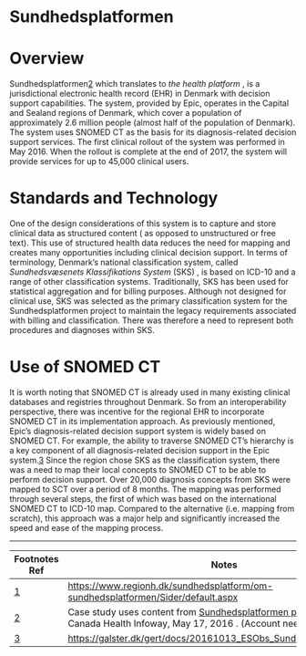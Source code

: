 # Sundhedsplatformen

# Overview

Sundhedsplatformen[2](https://confluence.ihtsdotools.org/display/DOCCDS/Sundhedsplatformen#Footnote2 "Footnote: Click here to display the footnote") which translates to _the health platform_ , is a jurisdictional electronic health record (EHR) in Denmark with decision support capabilities. The system, provided by Epic, operates in the Capital and Sealand regions of Denmark, which cover a population of approximately 2.6 million people (almost half of the population of Denmark). The system uses SNOMED CT as the basis for its diagnosis-related decision support services. The first clinical rollout of the system was performed in May 2016. When the rollout is complete at the end of 2017, the system will provide services for up to 45,000 clinical users. 

# Standards and Technology

One of the design considerations of this system is to capture and store clinical data as structured content ( as opposed to unstructured or free text). This use of structured health data reduces the need for mapping and creates many opportunities including clinical decision support. In terms of terminology, Denmark’s national classification system, called _Sundhedsvæsenets Klassifikations System_ (SKS) , is based on ICD-10 and a range of other classification systems. Traditionally, SKS has been used for statistical aggregation and for billing purposes. Although not designed for clinical use, SKS was selected as the primary classification system for the Sundhedsplatformen project to maintain the legacy requirements associated with billing and classification. There was therefore a need to represent both procedures and diagnoses within SKS.

# Use of SNOMED CT

It is worth noting that SNOMED CT is already used in many existing clinical databases and registries throughout Denmark. So from an interoperability perspective, there was incentive for the regional EHR to incorporate SNOMED CT in its implementation approach. As previously mentioned, Epic’s diagnosis-related decision support system is widely based on SNOMED CT. For example, the ability to traverse SNOMED CT’s hierarchy is a key component of all diagnosis-related decision support in the Epic system.[3](https://confluence.ihtsdotools.org/display/DOCCDS/Sundhedsplatformen#Footnote3 "Footnote: Click here to display the footnote") Since the region chose SKS as the classification system, there was a need to map their local concepts to SNOMED CT to be able to perform decision support. Over 20,000 diagnosis concepts from SKS were mapped to SCT over a period of 8 months. The mapping was performed through several steps, the first of which was based on the international SNOMED CT to ICD-10 map. Compared to the alternative (i.e. mapping from scratch), this approach was a major help and significantly increased the speed and ease of the mapping process.

* * *

Footnotes Ref | Notes  
---|---  
[1](https://confluence.ihtsdotools.org/display/DOCCDS/Sundhedsplatformen#FootnoteMarker1-0 "Footnote: Click to return to reference in text") |  <https://www.regionh.dk/sundhedsplatform/om-sundhedsplatformen/Sider/default.aspx>  
[2](https://confluence.ihtsdotools.org/display/DOCCDS/Sundhedsplatformen#FootnoteMarker2-0 "Footnote: Click to return to reference in text") |  Case study uses content from  [Sundhedsplatformen presentation](https://infocentral.infoway-inforoute.ca/en/resources/docs/snomedct/presentations/1023-kitta-lawton-and-gert-galster-presentation-may-17-2016) for Canada Health Infoway, May 17, 2016 . (Account needed to access file.)   
[3](https://confluence.ihtsdotools.org/display/DOCCDS/Sundhedsplatformen#FootnoteMarker3-0 "Footnote: Click to return to reference in text") |  <https://galster.dk/gert/docs/20161013_ESObs_Sundhedsplatformen.pdf>

